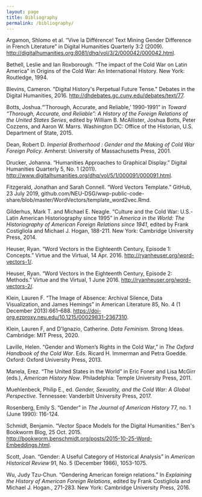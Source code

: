 ```yaml
---
layout: page
title: Bibliography
permalink: /bibliography/
---
```


 Argamon, Shlomo et al. “Vive la Différence! Text Mining Gender Difference in French Literature” in Digital Humanities Quarterly 3:2 (2009). http://digitalhumanities.org:8081/dhq/vol/3/2/000042/000042.html.
 
 Bethell, Leslie and Ian Roxborough. “The impact of the Cold War on Latin America” in Origins of the Cold War: An International History. New York: Routledge, 1994.
    
 Blevins, Cameron. "Digital History's Perpetual Future Tense.\" Debates in the Digital Humanities, 2016. http://dhdebates.gc.cuny.edu/debates/text/77.
   
 Botts, Joshua.“’Thorough, Accurate, and Reliable,’ 1990-1991” in *Toward “Thorough, Accurate, and Reliable”: A History of the Foreign Relations of the United States Series*, edited by William B. McAllister, Joshua Botts, Peter Cozzens, and Aaron W. Marrs. Washington DC: Office of the Historian, U.S. Department of State, 2015. 
    
 Dean, Robert D. *Imperial Brotherhood : Gender and the Making of Cold War Foreign Policy*. Amherst: University of Massachusetts Press, 2001.
    
 Drucker, Johanna. “Humanities Approaches to Graphical Display.” Digital Humanities Quarterly 5, No. 1 (2011). http://www.digitalhumanities.org/dhq/vol/5/1/000091/000091.html.
   
 Fitzgerald, Jonathan and Sarah Connell. “Word Vectors Template.” GitHub, 23 July 2019, github.com/NEU-DSG/wwp-public-code-share/blob/master/WordVectors/template_word2vec.Rmd.
   
 Gilderhus, Mark T. and Michael E. Neagle. “Culture and the Cold War: U.S.-Latin American Historiography since 1995” in *America in the World: The Historiography of American Foreign Relations since 1941*, edited by Frank Costigliola and Michael J. Hogan, 188-211. New York: Cambridge University Press, 2014.
    
 Heuser, Ryan. “Word Vectors in the Eighteenth Century, Episode 1: Concepts.” Virtue and the Virtual, 14 Apr. 2016. http://ryanheuser.org/word-vectors-1/.
    
 Heuser, Ryan. “Word Vectors in the Eighteenth Century, Episode 2: Methods.” Virtue and the Virtual, 1 June 2016. http://ryanheuser.org/word-vectors-2/.
    
 Klein, Lauren F. “The Image of Absence: Archival Silence, Data Visualization, and James Hemings” in American Literature 85, No. 4 (1 December 2013):661–688. https://doi-org.ezproxy.neu.edu/10.1215/00029831-2367310.
   
 Klein, Lauren F, and D'Ignazio, Catherine. *Data Feminism*. Strong Ideas. Cambridge: MIT Press, 2020.
    
Laville, Helen. “Gender and Women’s Rights in the Cold War,” in *The Oxford Handbook of the Cold War*. Eds. Ricard H. Immerman and Petra Goedde. Oxford: Oxford University Press, 2013. 

 Manela, Erez. “The United States in the World” in Eric Foner and Lisa McGirr (eds.), *American History Now*. Philadelphia: Temple University Press, 2011.

Muehlenbeck, Philip E., ed. *Gender, Sexuality, and the Cold War: A Global Perspective*. Tennessee: Vanderbilt University Press, 2017.

 Rosenberg, Emily S. “Gender” in *The Journal of American History* 77, no. 1 (June 1990): 116-124.
    
 Schmidt, Benjamin. “Vector Space Models for the Digital Humanities.” Ben's Bookworm Blog, 25 Oct. 2015. http://bookworm.benschmidt.org/posts/2015-10-25-Word-Embeddings.html.
   
 Scott, Joan. “Gender: A Useful Category of Historical Analysis” in *American Historical Review* 91, No. 5 (December 1986), 1053-1075. 
   
 Wu, Judy Tzu-Chun. “Gendering American foreign relations.” In *Explaining the History of American Foreign Relations*, edited by Frank Costigliola and Michael J. Hogan., 271-283. New York: Cambridge University Press, 2016.
